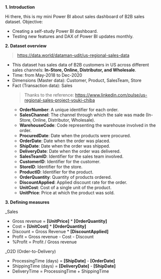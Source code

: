 **1. Introduction**

Hi there, this is my mini Power BI about sales dashboard of B2B sales dataset.
Objective:
- Creating a self-study Power BI dashboard.
- Testing new features and DAX of Power BI updates monthly.

**2. Dataset overview**

>https://data.world/dataman-udit/us-regional-sales-data
- This dataset has sales data of B2B customers in US across different sales channels: **In-Store, Online, Distributor, and Wholesale**.
- Time: from May-2018 to Dec-2020
- Dimensions (Master data): Customer, Product, SalesTeam, Store
- Fact (Transaction data): Sales
  >Thanks to the reference: https://www.linkedin.com/pulse/us-regional-sales-project-youki-chiba
  + **OrderNumber**: A unique identifier for each order.
  + **SalesChannel**: The channel through which the sale was made (In-Store, Online, Distributor, Wholesale).
  + **WarehouseCode**: Code representing the warehouse involved in the order.
  + **ProcuredDate**: Date when the products were procured.
  + **OrderDate**: Date when the order was placed.
  + **ShipDate**: Date when the order was shipped.
  + **DeliveryDate**: Date when the order was delivered.
  + **SalesTeamID**: Identifier for the sales team involved.
  + **CustomerID**: Identifier for the customer.
  + **StoreID**: Identifier for the store.
  + **ProductID**: Identifier for the product.
  + **OrderQuantity**: Quantity of products ordered.
  + **DiscountApplied**: Applied discount rate for the order.
  + **UnitCost**: Cost of a single unit of the product.
  + **UnitPrice**: Price at which the product was sold.

**3. Defining measures**

_Sales
- Gross revenue = **[UnitPrice]** * **[OrderQuantity]**
- Cost = **[UnitCost]** * **[OrderQuantity]**
- Discount = Gross Revenue * **[DiscountApplied]**
- Profit = Gross revenue - Cost - Discount
- %Profit = Profit / Gross revenue

_O2D (Order-to-Delivery)
- ProcessingTime (days) = **[ShipDate]** - **[OrderDate]**
- ShippingTime (days) = **[DeliveryDate]** - **[ShipDate]**
- DeliveryTime = ProcessingTime + ShippingTime
